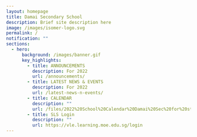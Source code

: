 ```yaml
---
layout: homepage
title: Damai Secondary School
description: Brief site description here
image: /images/isomer-logo.svg
permalink: /
notification: ""
sections:
  - hero:
      background: /images/banner.gif
      key_highlights:
        - title: ANNOUNCEMENTS
          description: For 2022
          url: /announcements/
        - title: LATEST NEWS & EVENTS
          description: For 2022
          url: /latest-news-n-events/
        - title: CALENDAR
          description: ""
          url: /files/2022%20School%20Calendar%20Damai%20Sec%20for%20students.pdf
        - title: SLS Login
          description: ""
          url: https://vle.learning.moe.edu.sg/login
---
```


